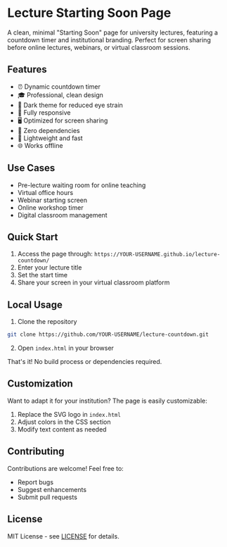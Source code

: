 # Lecture Starting Soon Page

A clean, minimal "Starting Soon" page for university lectures, featuring a countdown timer and institutional branding. Perfect for screen sharing before online lectures, webinars, or virtual classroom sessions.

## Features

- ⏰ Dynamic countdown timer
- 🎓 Professional, clean design
- 🌙 Dark theme for reduced eye strain
- 📱 Fully responsive
- 🖥️ Optimized for screen sharing
- 🚀 Zero dependencies
- 💨 Lightweight and fast
- 🌐 Works offline

## Use Cases

- Pre-lecture waiting room for online teaching
- Virtual office hours
- Webinar starting screen
- Online workshop timer
- Digital classroom management

## Quick Start

1. Access the page through: `https://YOUR-USERNAME.github.io/lecture-countdown/`
2. Enter your lecture title
3. Set the start time
4. Share your screen in your virtual classroom platform

## Local Usage

1. Clone the repository
```bash
git clone https://github.com/YOUR-USERNAME/lecture-countdown.git
```

2. Open `index.html` in your browser

That's it! No build process or dependencies required.

## Customization

Want to adapt it for your institution? The page is easily customizable:

1. Replace the SVG logo in `index.html`
2. Adjust colors in the CSS section
3. Modify text content as needed

## Contributing

Contributions are welcome! Feel free to:

- Report bugs
- Suggest enhancements
- Submit pull requests

## License

MIT License - see [LICENSE](LICENSE) for details.
